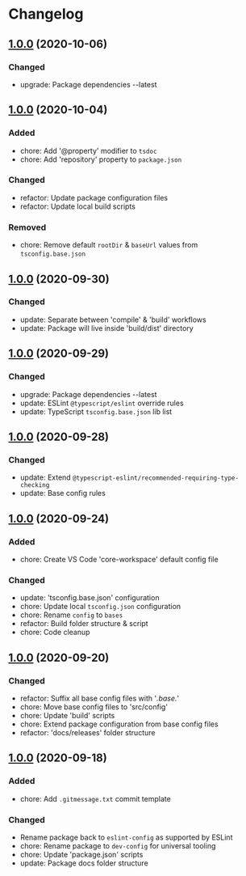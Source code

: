 # Changelog

## [1.0.0](#) (2020-10-06)

### Changed

- upgrade: Package dependencies --latest

## [1.0.0](#) (2020-10-04)

### Added

- chore: Add '@property' modifier to `tsdoc`
- chore: Add 'repository' property to `package.json`

### Changed

- refactor: Update package configuration files
- refactor: Update local build scripts

### Removed

- chore: Remove default `rootDir` & `baseUrl` values from `tsconfig.base.json`

## [1.0.0](#) (2020-09-30)

### Changed

- update: Separate between 'compile' & 'build' workflows
- update: Package will live inside 'build/dist' directory

## [1.0.0](#) (2020-09-29)

### Changed

- upgrade: Package dependencies --latest
- update: ESLint `@typescript/eslint` override rules
- update: TypeScript `tsconfig.base.json` lib list

## [1.0.0](#) (2020-09-28)

### Changed

- update: Extend `@typescript-eslint/recommended-requiring-type-checking`
- update: Base config rules

## [1.0.0](#) (2020-09-24)

### Added

- chore: Create VS Code 'core-workspace' default config file

### Changed

- update: 'tsconfig.base.json' configuration
- chore: Update local `tsconfig.json` configuration
- chore: Rename `config` to `bases`
- refactor: Build folder structure & script
- chore: Code cleanup

## [1.0.0](#) (2020-09-20)

### Changed

- refactor: Suffix all base config files with '*.base.*'
- chore: Move base config files to 'src/config'
- chore: Update 'build' scripts
- chore: Extend package configuration from base config files
- refactor: 'docs/releases' folder structure

## [1.0.0](#) (2020-09-18)

### Added

- chore: Add `.gitmessage.txt` commit template

### Changed

- Rename package back to `eslint-config` as supported by ESLint
- chore: Rename package to `dev-config` for universal tooling
- chore: Update 'package.json' scripts
- update: Package docs folder structure
